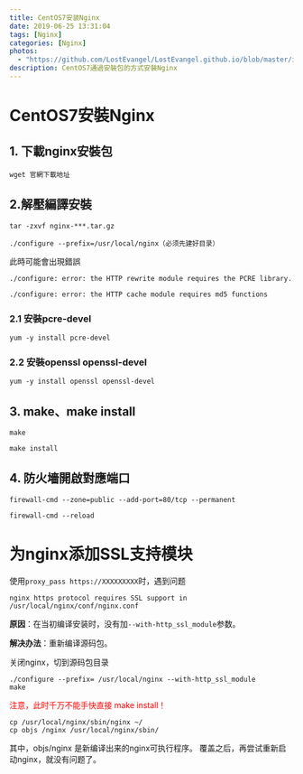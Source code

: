 ```yaml
---
title: CentOS7安装Nginx
date: 2019-06-25 13:31:04
tags: [Nginx]
categories: [Nginx]
photos:
  - "https://github.com/LostEvangel/LostEvangel.github.io/blob/master/image/cover/3.jpg?raw=true"
description: CentOS7通過安裝包的方式安裝Nginx
---
```


# CentOS7安裝Nginx
## 1. 下載nginx安裝包
`wget 官網下載地址`
## 2.解壓編譯安裝
`tar -zxvf nginx-***.tar.gz`

`./configure --prefix=/usr/local/nginx（必须先建好目录）`

此時可能會出現錯誤

`./configure: error: the HTTP rewrite module requires the PCRE library.`

`./configure: error: the HTTP cache module requires md5 functions`

### 2.1  安裝pcre-devel

`yum -y install pcre-devel`

### 2.2 安裝openssl openssl-devel

`yum -y install openssl openssl-devel`

## 3. make、make install

`make`

`make install`

## 4. 防火墻開啟對應端口

`firewall-cmd --zone=public --add-port=80/tcp --permanent`

`firewall-cmd --reload`

# 为nginx添加SSL支持模块

使用`proxy_pass https://XXXXXXXXX`时，遇到问题

`nginx https protocol requires SSL support in /usr/local/nginx/conf/nginx.conf `

**原因**：在当初编译安装时，没有加`--with-http_ssl_module`参数。

**解决办法**：重新编译源码包。

关闭nginx，切到源码包目录

```shell
./configure --prefix= /usr/local/nginx --with-http_ssl_module
make
```

<font color='red'>注意，此时千万不能手快直接 make install！</font>

```shell
cp /usr/local/nginx/sbin/nginx ~/
cp objs /nginx /usr/local/nginx/sbin/
```

其中，objs/nginx 是新编译出来的nginx可执行程序。
覆盖之后，再尝试重新启动nginx，就没有问题了。